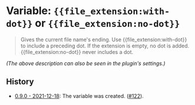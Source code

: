 # Variable: `{{file_extension:with-dot}}` or `{{file_extension:no-dot}}`

> Gives the current file name's ending. Use {{file_extension:with-dot}} to include a preceding dot. If the extension is empty, no dot is added. {{file_extension:no-dot}} never includes a dot.

_(The above description can also be seen in the plugin's settings.)_

## History
- [0.9.0 - 2021-12-18](https://github.com/Taitava/obsidian-shellcommands/blob/main/CHANGELOG.md#090---2021-12-18): The variable was created. ([#122](https://github.com/Taitava/obsidian-shellcommands/issues/122)).